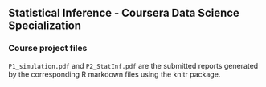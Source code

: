 ## Statistical Inference - Coursera Data Science Specialization
### Course project files

`P1_simulation.pdf` and `P2_StatInf.pdf` are the submitted reports generated by the corresponding R markdown files using the knitr package.
